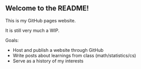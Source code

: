 ## Welcome to the README!

This is my GitHub pages website.

It is still very much a WIP.

Goals:

- Host and publish a website through GitHub
- Write posts about learnings from class (math/statistics/cs)
- Serve as a history of my interests
